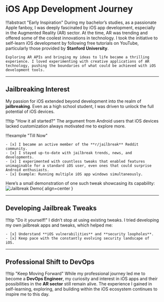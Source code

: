 # iOS App Development Journey

!!!abstract "Early Inspiration"
    During my bachelor’s studies, as a passionate Apple fanboy, I was deeply fascinated by iOS app development, especially in the Augmented Reality (AR) sector. At the time, AR was trending and offered some of the coolest innovations in technology. I took the initiative to self-learn iOS development by following free tutorials on YouTube, particularly those provided by **Stanford University**.  

    Exploring AR APIs and bringing my ideas to life became a thrilling experience. I loved experimenting with creative applications of AR technology, pushing the boundaries of what could be achieved with iOS development tools.

---

## Jailbreaking Interest  
My passion for iOS extended beyond development into the realm of **jailbreaking**. Even as a high school student, I was driven to unlock the full potential of iOS devices. 

!!!tip "How it all started?"
    The argument from Android users that iOS devices lacked customization always motivated me to explore more.


!!!example "Till Now"

    - [x] I became an active member of the **r/jailbreak** Reddit community.  
    - [x] I stayed up-to-date with jailbreak trends, news, and developments.  
    - [x] I experimented with countless tweaks that enabled features unimaginable for a standard iOS user, even ones that could surprise Android enthusiasts.  
    - [x] Example: Running multiple iOS app windows simultaneously.

Here’s a small demonstration of one such tweak showcasing its capability:
![Jailbreak Demo](../../assets/gif/jailbreak-demo.gif){ align=center }

---

## Developing Jailbreak Tweaks
!!!tip "Do it yourself!"
    I didn’t stop at using existing tweaks. I tried developing my own jailbreak apps and tweaks, which helped me:  

    - [x] Understand **iOS vulnerabilities** and **security loopholes**.  
    - [x] Keep pace with the constantly evolving security landscape of iOS.  

---

## Professional Shift to DevOps  
!!!tip "Keep Moving Forward"
    While my professional journey led me to become a **DevOps Engineer**, my curiosity and interest in iOS apps and their possibilities in the **AR sector** still remain alive. The experience I gained in self-learning, exploring, and building within the iOS ecosystem continues to inspire me to this day.
